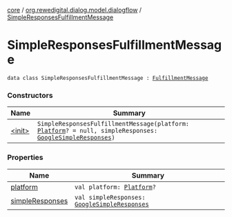[core](../../index.md) / [org.rewedigital.dialog.model.dialogflow](../index.md) / [SimpleResponsesFulfillmentMessage](./index.md)

# SimpleResponsesFulfillmentMessage

`data class SimpleResponsesFulfillmentMessage : `[`FulfillmentMessage`](../-fulfillment-message/index.md)

### Constructors

| Name | Summary |
|---|---|
| [&lt;init&gt;](-init-.md) | `SimpleResponsesFulfillmentMessage(platform: `[`Platform`](../-platform/index.md)`? = null, simpleResponses: `[`GoogleSimpleResponses`](../../org.rewedigital.dialog.model.google/-google-simple-responses/index.md)`)` |

### Properties

| Name | Summary |
|---|---|
| [platform](platform.md) | `val platform: `[`Platform`](../-platform/index.md)`?` |
| [simpleResponses](simple-responses.md) | `val simpleResponses: `[`GoogleSimpleResponses`](../../org.rewedigital.dialog.model.google/-google-simple-responses/index.md) |
